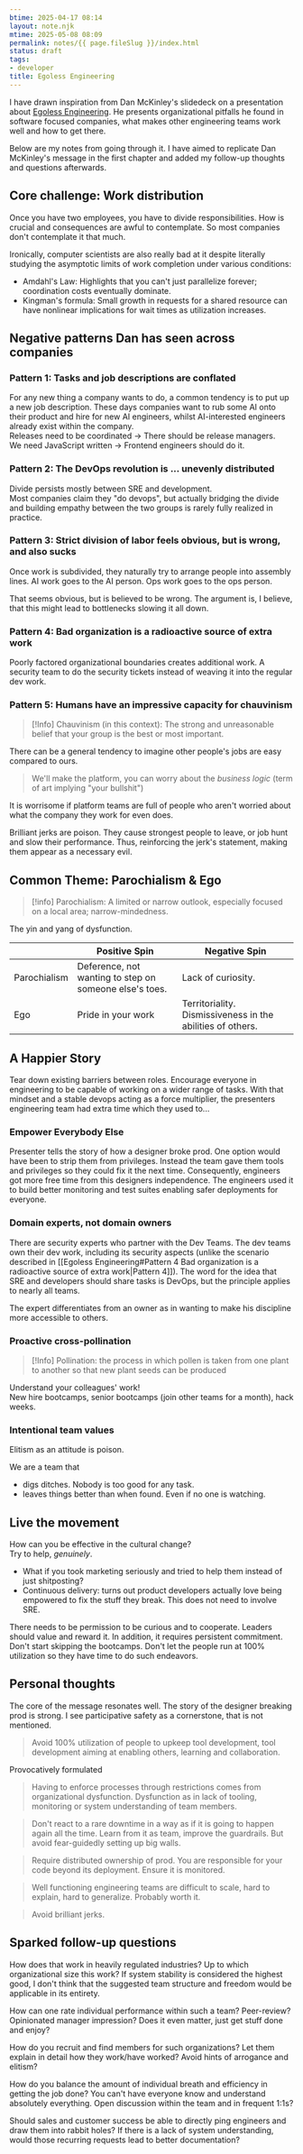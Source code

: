 ```yaml
---
btime: 2025-04-17 08:14
layout: note.njk
mtime: 2025-05-08 08:09
permalink: notes/{{ page.fileSlug }}/index.html
status: draft
tags:
- developer
title: Egoless Engineering
---
```

I have drawn inspiration from Dan McKinley's slidedeck on a presentation about [Egoless Engineering](https://egoless.engineering/). 
He presents organizational pitfalls he found in software focused companies, what makes other engineering teams work well and how to get there.

Below are my notes from going through it. I have aimed to replicate Dan McKinley's message in the first chapter and added my follow-up thoughts and questions afterwards.

## Core challenge: Work distribution
Once you have two employees, you have to divide responsibilities. How is crucial and consequences are awful to contemplate. So most companies don't contemplate it that much.

Ironically, computer scientists are also really bad at it despite literally studying the asymptotic limits of work completion under various conditions:
- Amdahl's Law: Highlights that you can't just parallelize forever; coordination costs eventually dominate.
- Kingman's formula: Small growth in requests for a shared resource can have nonlinear implications for wait times as utilization increases.

## Negative patterns Dan has seen across companies
### Pattern 1: Tasks and job descriptions are conflated
For any new thing a company wants to do, a common tendency is to put up a new job description.
These days companies want to rub some AI onto their product and hire for new AI engineers, whilst AI-interested engineers already exist within the company.  
Releases need to be coordinated -> There should be release managers.  
We need JavaScript written -> Frontend engineers should do it.

### Pattern 2: The DevOps revolution is ... unevenly distributed
Divide persists mostly between SRE and development.  
Most companies claim they "do devops", but actually bridging the divide and building empathy between the two groups is rarely fully realized in practice.

### Pattern 3: Strict division of labor feels obvious, but is wrong, and also sucks
Once work is subdivided, they naturally try to arrange people into assembly lines. AI work goes to the AI person. Ops work goes to the ops person.

That seems obvious, but is believed to be wrong. The argument is, I believe, that this might lead to bottlenecks slowing it all down.

### Pattern 4: Bad organization is a radioactive source of extra work
Poorly factored organizational boundaries creates additional work. A security team to do the security tickets instead of weaving it into the regular dev work.

### Pattern 5: Humans have an impressive capacity for chauvinism
>[!Info]
>Chauvinism (in this context): The strong and unreasonable belief that your group is the best or most important.


There can be a general tendency to imagine other people's jobs are easy compared to ours.  
>We'll make the platform, you can worry about the _business logic_ (term of art implying "your bullshit") 

It is worrisome if platform teams are full of people who aren't worried about what the company they work for even does.

Brilliant jerks are poison. They cause strongest people to leave, or job hunt and slow their performance. Thus, reinforcing the jerk's statement, making them appear as a necessary evil.


## Common Theme: Parochialism & Ego
>[!info]
>Parochialism: A limited or narrow outlook, especially focused on a local area; narrow-mindedness.

The yin and yang of dysfunction.

|              | Positive Spin                                          | Negative Spin                                              |
|--------------|--------------------------------------------------------|------------------------------------------------------------|
| Parochialism | Deference, not wanting to step on someone else's toes. | Lack of curiosity.                                         |
| Ego          | Pride in your work                                     | Territoriality. Dismissiveness in the abilities of others. |

## A Happier Story
Tear down existing barriers between roles. Encourage everyone in engineering to be capable of working on a wider range of tasks. With that mindset and a stable devops acting as a force multiplier, the presenters engineering team had extra time which they used to...

### Empower Everybody Else
Presenter tells the story of how a designer broke prod. One option would have been to strip them from privileges. Instead the team gave them tools and privileges so they could fix it the next time.  Consequently, engineers got more free time from this designers independence. The engineers used it to build better monitoring and test suites enabling safer deployments for everyone.

### Domain experts, not domain owners
There are security experts who partner with the Dev Teams. The dev teams own their dev work, including its security aspects (unlike the scenario described in [[Egoless Engineering#Pattern 4 Bad organization is a radioactive source of extra work|Pattern 4]]).
The word for the idea that SRE and developers should share tasks is DevOps, but the principle applies to nearly all teams.

The expert differentiates from an owner as in wanting to make his discipline more accessible to others.

### Proactive cross-pollination
>[!Info]
>Pollination: the process in which pollen is taken from one plant to another so that new plant seeds can be produced

Understand your colleagues' work!  
New hire bootcamps, senior bootcamps (join other teams for a month), hack weeks. 

### Intentional team values
Elitism as an attitude is poison.

We are a team that
- digs ditches. Nobody is too good for any task.
- leaves things better than when found. Even if no one is watching.

## Live the movement
How can you be effective in the cultural change?  
Try to help, *genuinely*. 
- What if you took marketing seriously and tried to help them instead of just shitposting?
- Continuous delivery: turns out product developers actually love being empowered to fix the stuff they break. This does not need to involve SRE.

There needs to be permission to be curious and to cooperate. Leaders should value and reward it. In addition, it requires persistent commitment. Don't start skipping the bootcamps. Don't let the people run at 100% utilization so they have time to do such endeavors.

## Personal thoughts
The core of the message resonates well. The story of the designer breaking prod is strong. 
I see participative safety as a cornerstone, that is not mentioned.

>Avoid 100% utilization of people to upkeep tool development, tool development aiming at enabling others, learning and collaboration.

Provocatively formulated
>Having to enforce processes through restrictions comes from organizational dysfunction. Dysfunction as in lack of tooling, monitoring or system understanding of team members.

>Don't react to a rare downtime in a way as if it is going to happen again all the time. Learn from it as team, improve the guardrails. But avoid fear-guidedly setting up big walls.

>Require distributed ownership of prod. You are responsible for your code beyond its deployment. Ensure it is monitored.

>Well functioning engineering teams are difficult to scale, hard to explain, hard to generalize. Probably worth it.

>Avoid brilliant jerks.

## Sparked follow-up questions
How does that work in heavily regulated industries?
Up to which organizational size this work?
If system stability is considered the highest good, I don't think that the suggested team structure and freedom would be applicable in its entirety. 

How can one rate individual performance within such a team? Peer-review? Opinionated manager impression? Does it even matter, just get stuff done and enjoy?

How do you recruit and find members for such organizations? Let them explain in detail how they work/have worked? Avoid hints of arrogance and elitism?

How do you balance the amount of individual breath and efficiency in getting the job done? You can't have everyone know and understand absolutely everything. Open discussion within the team and in frequent 1:1s?

Should sales and customer success be able to directly ping engineers and draw them into rabbit holes? If there is a lack of system understanding, would those recurring requests lead to better documentation?